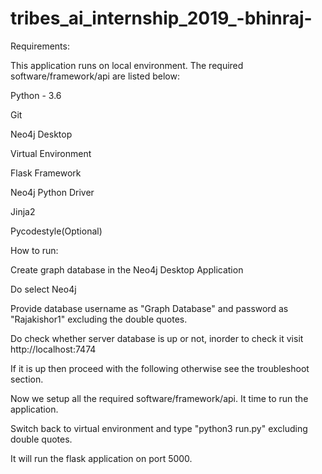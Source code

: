 # tribes_ai_internship_2019_-bhinraj-

Requirements:

This application runs on local environment.  The required software/framework/api are listed below:

Python - 3.6

Git

Neo4j Desktop

Virtual Environment

Flask Framework

Neo4j Python Driver

Jinja2

Pycodestyle(Optional)

How to run:

Create graph database in the Neo4j Desktop Application

Do select Neo4j 

Provide database username as "Graph Database" and password as "Rajakishor1" excluding the double quotes.

Do check whether server database is up or not, inorder to check it visit http://localhost:7474

If it is up then proceed with the following otherwise see the troubleshoot section.

Now we setup all the required software/framework/api. It time to run the application.

Switch back to virtual environment and type "python3 run.py" excluding double quotes.

It will run the flask application on port 5000.
